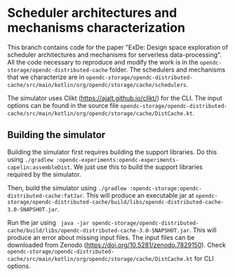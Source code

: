 # Scheduler architectures and mechanisms characterization

This branch contains code for the paper "ExDe: Design space exploration of scheduler architectures and mechanisms for serverless data-processing". All the code necessary to reproduce and modify the work is in the `opendc-storage/opendc-distributed-cache` folder. The schedulers and mechanisms that we characterize are in `opendc-storage/opendc-distributed-cache/src/main/kotlin/org/opendc/storage/cache/schedulers`.

The simulator uses Clikt (https://ajalt.github.io/clikt/) for the CLI. The input options can be found in the source file `opendc-storage/opendc-distributed-cache/src/main/kotlin/org/opendc/storage/cache/DistCache.kt`.

## Building the simulator

Building the simulator first requires building the support libraries. Do this using `./gradlew :opendc-experiments:opendc-experiments-capelin:assembleDist`. We just use this to build the support libraries required by the simulator.

Then, build the simulator using `./gradlew :opendc-storage:opendc-distributed-cache:fatJar`. This will produce an executable jar at `opendc-storage/opendc-distributed-cache/build/libs/opendc-distributed-cache-3.0-SNAPSHOT.jar`.

Run the jar using ` java -jar opendc-storage/opendc-distributed-cache/build/libs/opendc-distributed-cache-3.0-SNAPSHOT.jar`. This will produce an error about missing input files. The input files can be downloaded from Zenodo (https://doi.org/10.5281/zenodo.7829150). Check `opendc-storage/opendc-distributed-cache/src/main/kotlin/org/opendc/storage/cache/DistCache.kt` for CLI options.


